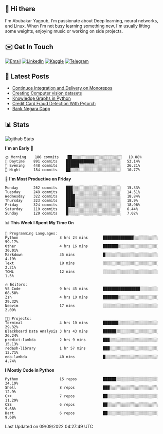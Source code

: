 ## 👋 Hi there

I'm Abubakar Yagoub, I'm passionate about Deep learning, neural networks, and
Linux. When I'm not busy learning something new, I'm usually lifting some
weights, enjoying music or working on side projects.

## ✉️ Get In Touch

[![Email](https://img.shields.io/badge/Email-f1f1f1?style=for-the-badge&logo=gmail&logoColor=0f111a)](mailto:git@blacksuan19.dev)
[![LinkedIn](https://img.shields.io/badge/LinkedIn-0077B5?style=for-the-badge&logo=linkedin&logoColor=white)](https://www.linkedin.com/in/blacksuan19/)
[![Kaggle](https://img.shields.io/badge/Kaggle-5acfff?style=for-the-badge&logo=kaggle&logoColor=white)](http://kaggle.com/abubakaryagob/)
[![Telegram](https://img.shields.io/badge/Telegram-2CA5E0?style=for-the-badge&logo=telegram&logoColor=white)](https://t.me/blacksuan19)

## 📩 Latest Posts

<!-- BLOG-POST-LIST:START -->
- [Continuos Integration and Delivery on Monorepos](http://blacksuan19.dev/blog/github-actions-monorepos/)
- [Creating Computer vision datasets](http://blacksuan19.dev/blog/creating-datasets/)
- [Knowledge Graphs in Python](http://blacksuan19.dev/projects/Knowledge_Graphs/)
- [Credit Card Fraud Detection With Pytorch](http://blacksuan19.dev/projects/credit-card-fraud-detection-with-pytorch/)
- [Bank Negara Dapp](http://blacksuan19.dev/projects/bank-negara/)
<!-- BLOG-POST-LIST:END -->

## 📊 Stats

![github Stats](https://github-readme-stats.vercel.app/api?username=blacksuan19&theme=github_dark&show_icons=true&count_private=true&custom_title=Github%20Stats&hide_border=true)

<!--START_SECTION:waka-->
**I'm an Early 🐤** 

```text
🌞 Morning    186 commits    ██░░░░░░░░░░░░░░░░░░░░░░░   10.88% 
🌆 Daytime    891 commits    █████████████░░░░░░░░░░░░   52.14% 
🌃 Evening    448 commits    ██████░░░░░░░░░░░░░░░░░░░   26.21% 
🌙 Night      184 commits    ██░░░░░░░░░░░░░░░░░░░░░░░   10.77%

```
📅 **I'm Most Productive on Friday** 

```text
Monday       262 commits    ███░░░░░░░░░░░░░░░░░░░░░░   15.33% 
Tuesday      248 commits    ███░░░░░░░░░░░░░░░░░░░░░░   14.51% 
Wednesday    322 commits    ████░░░░░░░░░░░░░░░░░░░░░   18.84% 
Thursday     323 commits    ████░░░░░░░░░░░░░░░░░░░░░   18.9% 
Friday       324 commits    ████░░░░░░░░░░░░░░░░░░░░░   18.96% 
Saturday     110 commits    █░░░░░░░░░░░░░░░░░░░░░░░░   6.44% 
Sunday       120 commits    █░░░░░░░░░░░░░░░░░░░░░░░░   7.02%

```


📊 **This Week I Spent My Time On** 

```text
💬 Programming Languages: 
Python                   8 hrs 24 mins       ██████████████░░░░░░░░░░░   59.17% 
Other                    4 hrs 16 mins       ███████░░░░░░░░░░░░░░░░░░   30.01% 
Markdown                 35 mins             █░░░░░░░░░░░░░░░░░░░░░░░░   4.19% 
Text                     18 mins             ░░░░░░░░░░░░░░░░░░░░░░░░░   2.21% 
TOML                     12 mins             ░░░░░░░░░░░░░░░░░░░░░░░░░   1.5%

🔥 Editors: 
VS Code                  9 hrs 45 mins       █████████████████░░░░░░░░   68.58% 
Zsh                      4 hrs 10 mins       ███████░░░░░░░░░░░░░░░░░░   29.32% 
Neovim                   17 mins             ░░░░░░░░░░░░░░░░░░░░░░░░░   2.09%

🐱‍💻 Projects: 
Terminal                 4 hrs 10 mins       ███████░░░░░░░░░░░░░░░░░░   29.32% 
Blackboard Data Analysis 3 hrs 43 mins       ██████░░░░░░░░░░░░░░░░░░░   26.24% 
predict-lambda           2 hrs 9 mins        ███░░░░░░░░░░░░░░░░░░░░░░   15.13% 
redash-library           1 hr 57 mins        ███░░░░░░░░░░░░░░░░░░░░░░   13.71% 
eda-lambda               40 mins             █░░░░░░░░░░░░░░░░░░░░░░░░   4.74%

```

**I Mostly Code in Python** 

```text
Python                   15 repos            ██████░░░░░░░░░░░░░░░░░░░   24.19% 
Shell                    8 repos             ███░░░░░░░░░░░░░░░░░░░░░░   12.9% 
C++                      7 repos             ██░░░░░░░░░░░░░░░░░░░░░░░   11.29% 
CSS                      6 repos             ██░░░░░░░░░░░░░░░░░░░░░░░   9.68% 
Dart                     6 repos             ██░░░░░░░░░░░░░░░░░░░░░░░   9.68%

```



 Last Updated on 09/09/2022 04:27:49 UTC
<!--END_SECTION:waka-->
